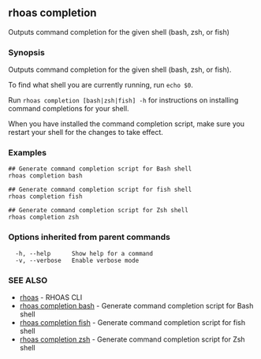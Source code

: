 ## rhoas completion

Outputs command completion for the given shell (bash, zsh, or fish)

### Synopsis

Outputs command completion for the given shell (bash, zsh, or fish).

To find what shell you are currently running, run `echo $0`.

Run `rhoas completion [bash|zsh|fish] -h` for instructions on installing command completions for your shell.

When you have installed the command completion script, make sure you restart your shell for the changes to take effect.


### Examples

```
## Generate command completion script for Bash shell
rhoas completion bash

## Generate command completion script for fish shell
rhoas completion fish

## Generate command completion script for Zsh shell
rhoas completion zsh

```

### Options inherited from parent commands

```
  -h, --help      Show help for a command
  -v, --verbose   Enable verbose mode
```

### SEE ALSO

* [rhoas](rhoas.md)	 - RHOAS CLI
* [rhoas completion bash](rhoas_completion_bash.md)	 - Generate command completion script for Bash shell
* [rhoas completion fish](rhoas_completion_fish.md)	 - Generate command completion script for fish shell
* [rhoas completion zsh](rhoas_completion_zsh.md)	 - Generate command completion script for Zsh shell

